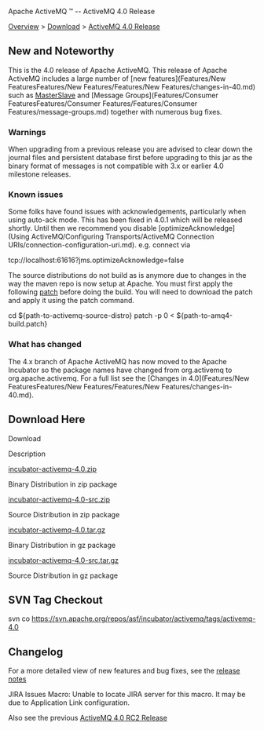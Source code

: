 Apache ActiveMQ ™ -- ActiveMQ 4.0 Release 

[Overview](overview.md) > [Download](OverviewOverview/Overview/download.md) > [ActiveMQ 4.0 Release](Overview/DownloadOverview/Download/Overview/Download/activemq-40-release.md)


New and Noteworthy
------------------

This is the 4.0 release of Apache ActiveMQ. This release of Apache ActiveMQ includes a large number of [new features](Features/New FeaturesFeatures/New Features/Features/New Features/changes-in-40.md) such as [MasterSlave](Features/ClusteringFeatures/Clustering/Features/Clustering/masterslave.md) and [Message Groups](Features/Consumer FeaturesFeatures/Consumer Features/Features/Consumer Features/message-groups.md) together with numerous bug fixes.

### Warnings

When upgrading from a previous release you are advised to clear down the journal files and persistent database first before upgrading to this jar as the binary format of messages is not compatible with 3.x or earlier 4.0 milestone releases.

### Known issues

Some folks have found issues with acknowledgements, particularly when using auto-ack mode. This has been fixed in 4.0.1 which will be released shortly. Until then we recommend you disable [optimizeAcknowledge](Using ActiveMQ/Configuring Transports/ActiveMQ Connection URIs/connection-configuration-uri.md). e.g. connect via

tcp://localhost:61616?jms.optimizeAcknowledge=false

The source distributions do not build as is anymore due to changes in the way the maven repo is now setup at Apache. You must first apply the following [patch](activemq-40-release.data/amq4-build.patch?version=1&modificationDate=1150318678000&api=v2) before doing the build. You will need to download the patch and apply it using the patch command.

cd ${path-to-activemq-source-distro}
patch -p 0 < ${path-to-amq4-build.patch}

### What has changed

The 4.x branch of Apache ActiveMQ has now moved to the Apache Incubator so the package names have changed from org.activemq to org.apache.activemq. For a full list see the [Changes in 4.0](Features/New FeaturesFeatures/New Features/Features/New Features/changes-in-40.md).

Download Here
-------------

Download

Description

[incubator-activemq-4.0.zip](http://people.apache.org/repository/incubator-activemq/distributions/incubator-activemq-4.0.zip)

Binary Distribution in zip package

[incubator-activemq-4.0-src.zip](http://people.apache.org/repository/incubator-activemq/distributions/incubator-activemq-4.0-src.zip)

Source Distribution in zip package

[incubator-activemq-4.0.tar.gz](http://people.apache.org/repository/incubator-activemq/distributions/incubator-activemq-4.0.tar.gz)

Binary Distribution in gz package

[incubator-activemq-4.0-src.tar.gz](http://people.apache.org/repository/incubator-activemq/distributions/incubator-activemq-4.0-src.tar.gz)

Source Distribution in gz package

SVN Tag Checkout
----------------

svn co https://svn.apache.org/repos/asf/incubator/activemq/tags/activemq-4.0

Changelog
---------

For a more detailed view of new features and bug fixes, see the [release notes](http://issues.apache.org/activemq/secure/IssueNavigator.jspa?reset=true&pid=10520&fixfor=11660)

JIRA Issues Macro: Unable to locate JIRA server for this macro. It may be due to Application Link configuration.

Also see the previous [ActiveMQ 4.0 RC2 Release](Overview/DownloadOverview/Download/Overview/Download/activemq-40-rc2-release.md)

